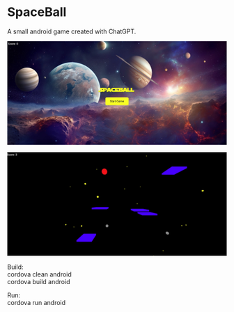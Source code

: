 # SpaceBall

A small android game created with ChatGPT.

![SpaceBall Splashscreen](screenshot_1.jpg)

![SpaceBall](screenshot_2.jpg)

Build:  
cordova clean android  
cordova build android  

Run:   
cordova run android
